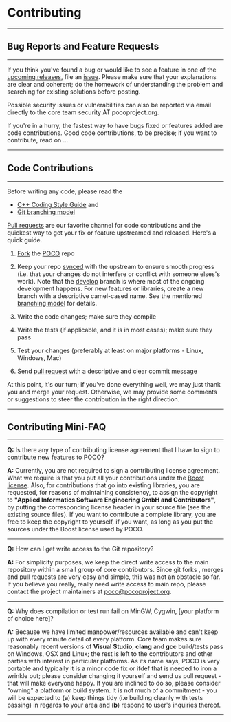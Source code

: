 # Contributing

---
## Bug Reports and Feature Requests
---
If you think you've found a bug or would like to see a feature in one of the [upcoming releases](https://github.com/pocoproject/poco/milestones), file an [issue](https://github.com/pocoproject/poco/issues). Please make sure that your explanations are clear and coherent; do the homework of understanding the problem and searching for existing solutions before posting.

Possible security issues or vulnerabilities can also be reported via email directly to the core team security AT pocoproject.org.

If you're in a hurry, the fastest way to have bugs fixed or features added are code contributions. Good code contributions, to be precise; if you want to contribute, read on ...

---


## Code Contributions
---
Before writing any code, please read the

* [C++ Coding Style Guide](http://www.appinf.com/download/CppCodingStyleGuide.pdf) and
* [Git branching model](http://nvie.com/posts/a-successful-git-branching-model/)

[Pull requests](https://help.github.com/articles/using-pull-requests/) are our favorite channel for code contributions and the quickest way to get your fix or feature upstreamed and released. Here's a quick guide.

1. [Fork](https://help.github.com/articles/fork-a-repo/) the [POCO](https://github.com/pocoproject/poco) repo

2. Keep your repo [synced](https://help.github.com/articles/syncing-a-fork/) with the upstream to ensure smooth progress (i.e. that your changes do not interfere or conflict with someone elses's work). Note that the [develop](https://github.com/pocoproject/poco/tree/develop) branch is where most of the ongoing development happens. For new features or libraries, create a new branch with a descriptive camel-cased name. See the mentioned [branching model](http://nvie.com/posts/a-successful-git-branching-model/) for details.

3. Write the code changes; make sure they compile

4. Write the tests (if applicable, and it is in most cases); make sure they pass

5. Test your changes (preferably at least on major platforms - Linux, Windows, Mac)

6. Send [pull request](https://help.github.com/articles/using-pull-requests/) with a descriptive and clear commit message

At this point, it's our turn; if you've done everything well, we may just thank you and merge your request. Otherwise, we may provide some comments or suggestions to steer the contribution in the right direction.

---

## Contributing Mini-FAQ
---
**Q:** Is there any type of contributing license agreement that I have to sign to contribute new features to POCO?

**A:** Currently, you are not required to sign a contributing license agreement. What we require is that you put all your contributions under the [Boost license](https://spdx.org/licenses/BSL-1.0). Also, for contributions that go into existing libraries, you are requested, for reasons of maintaining consistency, to assign the copyright to **"Applied Informatics Software Engineering GmbH and Contributors"**, by putting the corresponding license header in your source file (see the existing source files). If you want to contribute a complete library, you are free to keep the copyright to yourself, if you want, as long as you put the sources under the Boost license used by POCO.

---

**Q:** How can I get write access to the Git repository?

**A:** For simplicity purposes, we keep the direct write access to the main repository within a small group of core contributors. Since git forks , merges and pull requests are very easy and simple, this was not an obstacle so far. If you believe you really, really need write access to main repo, please contact the project maintainers at poco@pocoproject.org.

---

**Q:** Why does compilation or test run fail on MinGW, Cygwin, [your platform of choice here]?

**A:** Because we have limited manpower/resources available and can't keep up with every minute detail of every platform. Core team makes sure reasonably recent versions of **Visual Studio**, **clang** and **gcc** build/tests pass on Windows, OSX and Linux; the rest is left to the contributors and other parties with interest in particular platforms. As its name says, POCO is very portable and typically it is a minor code fix or ifdef that is needed to iron a wrinkle out; please consider changing it yourself and send us pull request - that will make everyone happy. If you are inclined to do so, please consider "owning" a platform or build system. It is not much of a commitment - you will be expected to (**a**) keep things tidy (i.e building cleanly with tests passing) in regards to your area and (**b**) respond to user's inquiries thereof.

---
